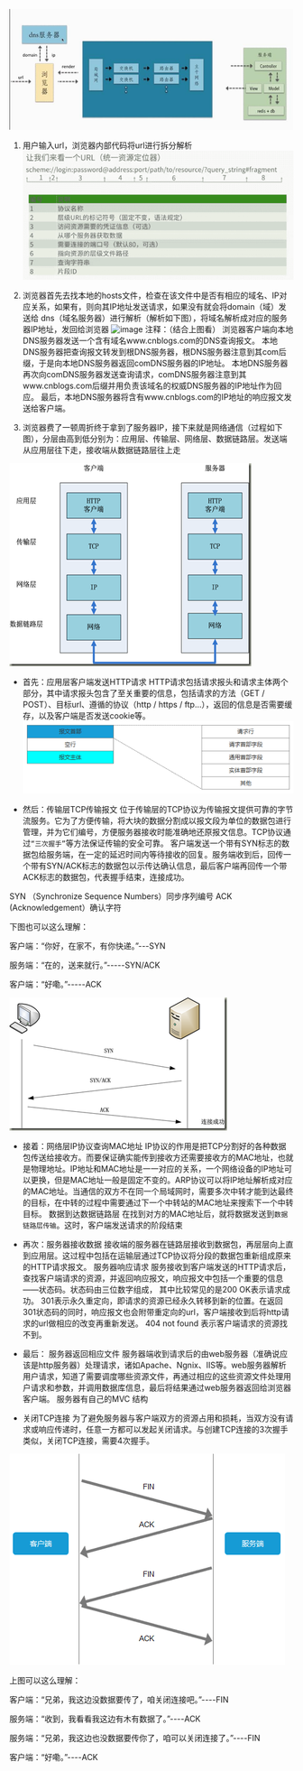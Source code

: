 ![image](https://github.com/RyanLYC/RyanLYC/raw/main/images/url.jpg)

1. 用户输入url，浏览器内部代码将url进行拆分解析
 ![image](https://github.com/RyanLYC/RyanLYC/raw/main/images/url.png)

2. 浏览器首先去找本地的hosts文件，检查在该文件中是否有相应的域名、IP对应关系，如果有，则向其IP地址发送请求，如果没有就会将domain（域）发送给 dns（域名服务器）进行解析（解析如下图），将域名解析成对应的服务器IP地址，发回给浏览器
 ![image](https://github.com/RyanLYC/RyanLYC/raw/main/images/dns.png)
注释：（结合上图看）
浏览器客户端向本地DNS服务器发送一个含有域名www.cnblogs.com的DNS查询报文。
本地DNS服务器把查询报文转发到根DNS服务器，根DNS服务器注意到其com后缀，于是向本地DNS服务器返回comDNS服务器的IP地址。
本地DNS服务器再次向comDNS服务器发送查询请求，comDNS服务器注意到其www.cnblogs.com后缀并用负责该域名的权威DNS服务器的IP地址作为回应。
最后，本地DNS服务器将含有www.cnblogs.com的IP地址的响应报文发送给客户端。

3. 浏览器费了一顿周折终于拿到了服务器IP，接下来就是网络通信（过程如下图），分层由高到低分别为：应用层、传输层、网络层、数据链路层。发送端从应用层往下走，接收端从数据链路层往上走

 ![image](https://github.com/RyanLYC/RyanLYC/raw/main/images/link.png)

 * 首先：应用层客户端发送HTTP请求
HTTP请求包括请求报头和请求主体两个部分，其中请求报头包含了至关重要的信息，包括请求的方法（GET / POST）、目标url、遵循的协议（http / https / ftp…），返回的信息是否需要缓存，以及客户端是否发送cookie等。
 ![image](https://github.com/RyanLYC/RyanLYC/raw/main/images/baowen.png)

 * 然后：传输层TCP传输报文
位于传输层的TCP协议为传输报文提供可靠的字节流服务。它为了方便传输，将大块的数据分割成以报文段为单位的数据包进行管理，并为它们编号，方便服务器接收时能准确地还原报文信息。TCP协议通过`“三次握手”`等方法保证传输的安全可靠。
客户端发送一个带有SYN标志的数据包给服务端，在一定的延迟时间内等待接收的回复。服务端收到后，回传一个带有SYN/ACK标志的数据包以示传达确认信息，最后客户端再回传一个带ACK标志的数据包，代表握手结束，连接成功。
 
SYN （Synchronize Sequence Numbers）同步序列编号
ACK  (Acknowledgement）确认字符
 
下图也可以这么理解：

客户端：“你好，在家不，有你快递。”---SYN 

服务端：“在的，送来就行。”-----SYN/ACK 

客户端：“好嘞。”-----ACK 

 ![image](https://github.com/RyanLYC/RyanLYC/raw/main/images/three.png)

*  接着：网络层IP协议查询MAC地址
  IP协议的作用是把TCP分割好的各种数据包传送给接收方。而要保证确实能传到接收方还需要接收方的MAC地址，也就是物理地址。IP地址和MAC地址是一一对应的关系，一个网络设备的IP地址可以更换，但是MAC地址一般是固定不变的。ARP协议可以将IP地址解析成对应的MAC地址。当通信的双方不在同一个局域网时，需要多次中转才能到达最终的目标，在中转的过程中需要通过下一个中转站的MAC地址来搜索下一个中转目标。
数据到达数据链路层
   在找到对方的MAC地址后，就将数据发送到`数据链路层传输`。这时，客户端发送请求的阶段结束
 
* 再次：服务器接收数据
接收端的服务器在链路层接收到数据包，再层层向上直到应用层。这过程中包括在运输层通过TCP协议将分段的数据包重新组成原来的HTTP请求报文。
服务器响应请求
   服务接收到客户端发送的HTTP请求后，查找客户端请求的资源，并返回响应报文，响应报文中包括一个重要的信息——状态码。状态码由三位数字组成，
其中比较常见的是200 OK表示请求成功。
301表示永久重定向，即请求的资源已经永久转移到新的位置。在返回301状态码的同时，响应报文也会附带重定向的url，客户端接收到后将http请求的url做相应的改变再重新发送。
404 not found 表示客户端请求的资源找不到。
 
* 最后： 服务器返回相应文件
服务器端收到请求后的由web服务器（准确说应该是http服务器）处理请求，诸如Apache、Ngnix、IIS等。web服务器解析用户请求，知道了需要调度哪些资源文件，再通过相应的这些资源文件处理用户请求和参数，并调用数据库信息，最后将结果通过web服务器返回给浏览器客户端。
服务器有自己的MVC 结构

* 关闭TCP连接
为了避免服务器与客户端双方的资源占用和损耗，当双方没有请求或响应传递时，任意一方都可以发起关闭请求。与创建TCP连接的3次握手类似，关闭TCP连接，需要4次握手。

 ![image](https://github.com/RyanLYC/RyanLYC/raw/main/images/four.png)

上图可以这么理解： 

客户端：“兄弟，我这边没数据要传了，咱关闭连接吧。”----FIN 

服务端：“收到，我看看我这边有木有数据了。”----ACK 

服务端：“兄弟，我这边也没数据要传你了，咱可以关闭连接了。”----FIN 

客户端：“好嘞。”----ACK 